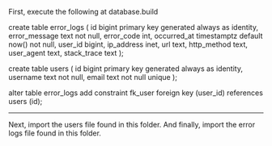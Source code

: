 First, execute the following at database.build

create table error_logs (
  id bigint primary key generated always as identity,
  error_message text not null,
  error_code int,
  occurred_at timestamptz default now() not null,
  user_id bigint,
  ip_address inet,
  url text,
  http_method text,
  user_agent text,
  stack_trace text
);

create table users (
  id bigint primary key generated always as identity,
  username text not null,
  email text not null unique
);

alter table error_logs
add constraint fk_user foreign key (user_id) references users (id);

---

Next, import the users file found in this folder. And finally, import the error logs file found in this folder.
